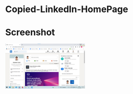 # Copied-LinkedIn-HomePage
# Screenshot

<img src="https://github.com/Lopniv/Copied-LinkedIn-HomePage/blob/main/screenshot/Screenshot-LinkedIn.png" width="50%"></img>
